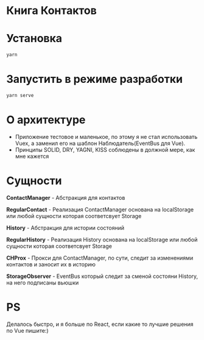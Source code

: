 # Книга Контактов

# Установка

```bash
yarn
```

# Запустить в режиме разработки

```bash
yarn serve
```

# О архитектуре

- Приложение тестовое и маленькое, по этому я не стал использовать Vuex, а заменил его на шаблон Наблюдатель(EventBus для Vue).
- Принципы SOLID, DRY, YAGNI, KISS соблюдены в должной мере, как мне кажется

# Сущности

**ContactManager** - Абстракция для контактов

**RegularContact** - Реализация ContactManager основана на localStorage или любой сущности которая соответсвует Storage

**History** - Абстракция для истории состояний

**RegularHistory** - Реализация History основана на localStorage или любой сущности которая соответсвует Storage

**CHProx** - Прокси для ContactManager, по сути, следит за изменениями контактов и заносит их в историю

**StorageObserver** - EventBus который следит за сменой состояни History, на него подписаны вьюшки

# PS

Делалось быстро, и я больше по React, если какие то лучшие решения по Vue пишите:)
